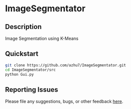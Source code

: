 # ImageSegmentator
## Description
Image Segmentation using K-Means

## Quickstart
```bash
git clone https://github.com/azhu7/ImageSegmentator.git
cd ImageSegmentator/src
python Gui.py
```

## Reporting Issues
Please file any suggestions, bugs, or other feedback [here](https://github.com/azhu7/ImageSegmentator/issues).
